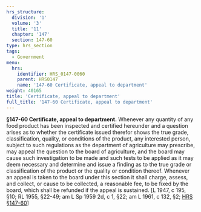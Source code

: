 ```yaml
---
hrs_structure:
  division: '1'
  volume: '3'
  title: '11'
  chapter: '147'
  section: 147-60
type: hrs_section
tags:
  - Government
menu:
  hrs:
    identifier: HRS_0147-0060
    parent: HRS0147
    name: '147-60 Certificate, appeal to department'
weight: 40165
title: 'Certificate, appeal to department'
full_title: '147-60 Certificate, appeal to department'
---
```

**§147-60 Certificate, appeal to department.** Whenever any quantity of any food product has been inspected and certified hereunder and a question arises as to whether the certificate issued therefor shows the true grade, classification, quality, or conditions of the product, any interested person, subject to such regulations as the department of agriculture may prescribe, may appeal the question to the board of agriculture, and the board may cause such investigation to be made and such tests to be applied as it may deem necessary and determine and issue a finding as to the true grade or classification of the product or the quality or condition thereof. Whenever an appeal is taken to the board under this section it shall charge, assess, and collect, or cause to be collected, a reasonable fee, to be fixed by the board, which shall be refunded if the appeal is sustained. [L 1947, c 195, §10; RL 1955, §22-49; am L Sp 1959 2d, c 1, §22; am L 1961, c 132, §2; [HRS §147-60](/title-11/chapter-147/section-147-60/)]